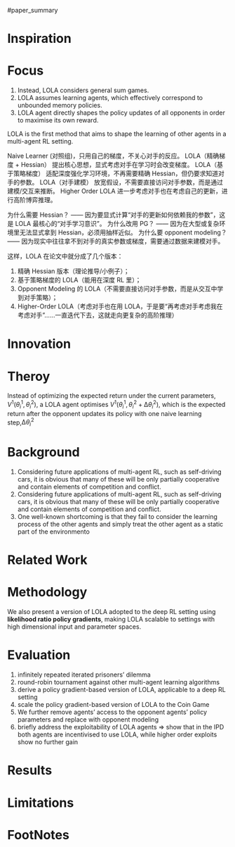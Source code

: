 #paper_summary 

# Inspiration



# Focus
1. Instead, LOLA considers general sum games.
2. LOLA assumes learning agents, which effectively correspond to unbounded memory policies.
3. LOLA agent directly shapes the policy updates of all opponents in order to maximise its own reward.

LOLA is the first method that aims to shape the learning of other agents in a multi-agent RL setting.

Naive Learner (对照组)，只用自己的梯度，不关心对手的反应。
LOLA（精确梯度 + Hessian） 提出核心思想，显式考虑对手在学习时会改变梯度。
LOLA（基于策略梯度） 适配深度强化学习环境，不再需要精确 Hessian，但仍要求知道对手的参数。
LOLA（对手建模） 放宽假设，不需要直接访问对手参数，而是通过建模/交互来推断。
Higher Order LOLA 进一步考虑对手也在考虑自己的更新，进行高阶博弈推理。

为什么需要 Hessian？ —— 因为要显式计算“对手的更新如何依赖我的参数”，这是 LOLA 最核心的“对手学习意识”。
为什么改用 PG？ —— 因为在大型或复杂环境里无法显式拿到 Hessian，必须用抽样近似。
为什么要 opponent modeling？ —— 因为现实中往往拿不到对手的真实参数或梯度，需要通过数据来建模对手。



这样，LOLA 在论文中就分成了几个版本：

1. 精确 Hessian 版本（理论推导/小例子）；
2. 基于策略梯度的 LOLA（能用在深度 RL 里）；
3. Opponent Modeling 的 LOLA（不需要直接访问对手参数，而是从交互中学到对手策略）；
4. Higher-Order LOLA（考虑对手也在用 LOLA，于是要“再考虑对手考虑我在考虑对手”……一直迭代下去，这就走向更复杂的高阶推理）


# Innovation



# Theroy
Instead of optimizing the expected return under the current parameters, $V^{1}(θ_{i}^{1}, θ_{i}^{2})$, a LOLA agent optimises $V^{1}(θ_{i}^{1}, θ_{i}^{2}+ ∆θ_{i}^{2})$, which is the expected return after the opponent updates its policy with one naive learning step,$∆θ_{i}^{2}$


# Background
1. Considering future applications of multi-agent RL, such as self-driving cars, it is obvious that many of these will be only partially cooperative and contain elements of competition and conflict.
2. Considering future applications of multi-agent RL, such as self-driving cars, it is obvious that many of these will be only partially cooperative and contain elements of competition and conflict.
3. One well-known shortcoming is that they fail to consider the learning process of the other agents and simply treat the other agent as a static part of the environmento


# Related Work




# Methodology
We also present a version of LOLA adopted to the deep RL setting using **likelihood ratio policy gradients**, making LOLA scalable to settings with high dimensional input and parameter spaces.




# Evaluation
 1. infinitely repeated iterated prisoners’ dilemma
 2. round-robin tournament against other multi-agent learning algorithms 
 3. derive a policy gradient-based version of LOLA, applicable to a deep RL setting
 4. scale the policy gradient-based version of LOLA to the Coin Game
 5. We further remove agents’ access to the opponent agents’ policy parameters and replace with opponent modeling
 6.  briefly address the exploitability of LOLA agents $\Longrightarrow$ show that in the IPD both agents are incentivised to use LOLA, while higher order exploits show no further gain


# Results



# Limitations


# FootNotes
